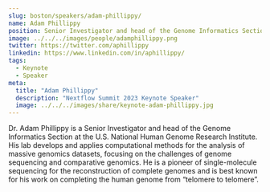 ```yaml
---
slug: boston/speakers/adam-phillippy/
name: Adam Phillippy
position: Senior Investigator and head of the Genome Informatics Section at the U.S. National Human Genome Research Institute
image: ../../../images/people/adamphillippy.png
twitter: https://twitter.com/aphillippy
linkedin: https://www.linkedin.com/in/aphillippy/
tags:
  - Keynote
  - Speaker
meta:
  title: "Adam Phillippy"
  description: "Nextflow Summit 2023 Keynote Speaker"
  image: ../../../images/share/keynote-adam-phillippy.jpg
---
```

Dr. Adam Phillippy is a Senior Investigator and head of the Genome Informatics Section at the U.S. National Human Genome Research Institute. His lab develops and applies computational methods for the analysis of massive genomics datasets, focusing on the challenges of genome sequencing and comparative genomics. He is a pioneer of single-molecule sequencing for the reconstruction of complete genomes and is best known for his work on completing the human genome from “telomere to telomere”.
